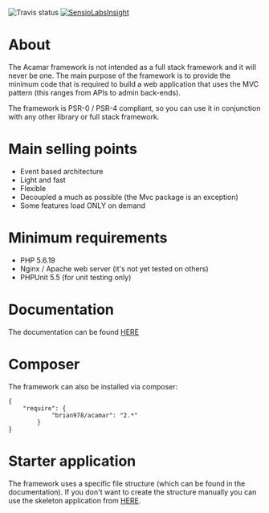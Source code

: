 ![](https://travis-ci.org/brian978/Acamar-Framework.svg?branch=master "Travis status")
[![SensioLabsInsight](https://insight.sensiolabs.com/projects/f7a0d15f-6fa2-4c24-844e-2dad70c2a950/small.png)](https://insight.sensiolabs.com/projects/f7a0d15f-6fa2-4c24-844e-2dad70c2a950)


# About

The Acamar framework is not intended as a full stack framework and it will never be one. The main purpose of the
framework is to provide the minimum code that is required to build a web application that uses the MVC pattern (this
ranges from APIs to admin back-ends).

The framework is PSR-0 / PSR-4 compliant, so you can use it in conjunction with any other library or full stack
framework.

# Main selling points
* Event based architecture
* Light and fast
* Flexible
* Decoupled a much as possible (the Mvc package is an exception)
* Some features load ONLY on demand

# Minimum requirements
* PHP 5.6.19
* Nginx / Apache web server (it's not yet tested on others)
* PHPUnit 5.5 (for unit testing only)

# Documentation

The documentation can be found [HERE](http://acamar.no-ip.biz)

# Composer

The framework can also be installed via composer:

    {
        "require": {
                "brian978/acamar": "2.*"
            }
    }

# Starter application

The framework uses a specific file structure (which can be found in the documentation).
If you don't want to create the structure manually you can use the skeleton application
from [HERE](https://github.com/brian978/Acamar-SkeletonApplication).
